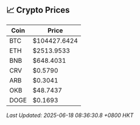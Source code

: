 ## 📈 Crypto Prices

| Coin | Price |
| ---- | ----- |
| BTC | $104427.6424 |
| ETH | $2513.9533 |
| BNB | $648.4031 |
| CRV | $0.5790 |
| ARB | $0.3041 |
| OKB | $48.7437 |
| DOGE | $0.1693 |

_Last Updated: 2025-06-18 08:36:30.8 +0800 HKT_